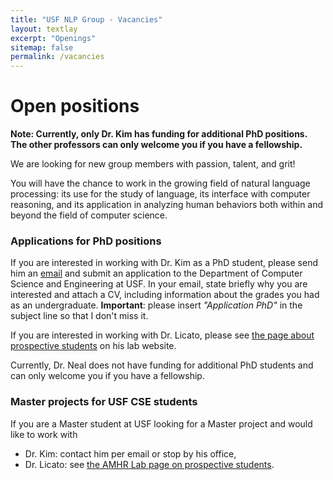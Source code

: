 ```yaml
---
title: "USF NLP Group - Vacancies"
layout: textlay
excerpt: "Openings"
sitemap: false
permalink: /vacancies
---
```


# Open positions

**Note: Currently, only Dr. Kim has funding for additional PhD positions. The other professors can only welcome you if you have a fellowship.**


We are looking for new group members with passion, talent, and grit!

You will have the chance to work in the growing field of natural language processing: its use for the study of language, its interface with computer reasoning, and its application in analyzing human behaviors both within and beyond the field of computer science. 

### Applications for PhD positions
If you are interested in working with Dr. Kim as a PhD student, please send him an [email](mailto:genekim@usf.edu) and submit an application to the Department of Computer Science and Engineering at USF. In your email, state briefly why you are interested and attach a CV, including information about the grades you had as an undergraduate. **Important**: please insert _"Application PhD"_ in the subject line so that I don't miss it.

If you are interested in working with Dr. Licato, please see [the page about prospective students](https://sites.google.com/view/amhr/people/prospective-students) on his lab website.

Currently, Dr. Neal does not have funding for additional PhD students and can only welcome you if you have a fellowship.

### Master projects for USF CSE students
If you are a Master student at USF looking for a Master project and would like to work with
- Dr. Kim: contact him per email or stop by his office,
- Dr. Licato: see [the AMHR Lab page on prospective students](https://sites.google.com/view/amhr/people/prospective-students). 

